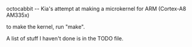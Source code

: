 octocabbit -- Kia's attempt at making a microkernel for ARM (Cortex-A8 AM335x)

to make the kernel, run "make".

A list of stuff I haven't done is in the TODO file.


